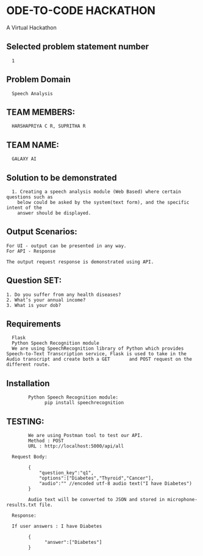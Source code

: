 # ODE-TO-CODE HACKATHON

A Virtual Hackathon 

## Selected problem statement number

      1

## Problem Domain

      Speech Analysis
      
## TEAM MEMBERS:

      HARSHAPRIYA C R, SUPRITHA R

## TEAM NAME:

      GALAXY AI

## Solution to be demonstrated

      1. Creating a speech analysis module (Web Based) where certain questions such as
        below could be asked by the system(text form), and the specific intent of the
        answer should be displayed.

## Output Scenarios:

    For UI - output can be presented in any way.
    For API - Response 

    The output request response is demonstrated using API.

## Question SET:

    1. Do you suffer from any health diseases?
    2. What’s your annual income?
    3. What is your dob?
 
 

## Requirements

      Flask
      Python Speech Recognition module
      We are using SpeechRecognition library of Python which provides Speech-to-Text Transcription service, Flask is used to take in the Audio transcript and create both a GET       and POST request on the different route.

## Installation

            Python Speech Recognition module:
                  pip install speechrecognition
      
## TESTING:

            We are using Postman tool to test our API.
            Method : POST
            URL : http://localhost:5000/api/all 

      Request Body:

            {
                "question_key":"q1",
                "options":["Diabetes","Thyroid","Cancer"],
                "audio":"" //encoded utf-8 audio text("I have Diabetes")
            }

            Audio text will be converted to JSON and stored in microphone-results.txt file.

      Response:

      If user answers : I have Diabetes

            {
                  "answer":["Diabetes"]
            }


